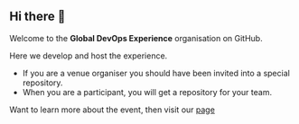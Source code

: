 ## Hi there 👋

Welcome to the **Global DevOps Experience** organisation on GitHub. 

Here we develop and host the experience. 

- If you are a venue organiser you should have been invited into a special repository. 
- When you are a participant, you will get a repository for your team.

Want to learn more about the event, then visit our [page](https://www.globaldevopsx.com)
